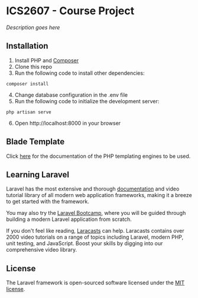 # ICS2607 - Course Project
*Description goes here*

## Installation
1. Install PHP and [Composer](https://getcomposer.org/ "Composer")
2. Clone this repo
3. Run the following code to install other dependencies:
```
composer install
```
4. Change database configuration in the .env file
5. Run the following code to initialize the development server:
```
php artisan serve
```
6. Open http://localhost:8000 in your browser

## Blade Template
Click [here](https://laravel.com/docs/9.x/blade "here") for the documentation of the PHP templating engines to be used.

## Learning Laravel

Laravel has the most extensive and thorough [documentation](https://laravel.com/docs) and video tutorial library of all modern web application frameworks, making it a breeze to get started with the framework.

You may also try the [Laravel Bootcamp](https://bootcamp.laravel.com), where you will be guided through building a modern Laravel application from scratch.

If you don't feel like reading, [Laracasts](https://laracasts.com) can help. Laracasts contains over 2000 video tutorials on a range of topics including Laravel, modern PHP, unit testing, and JavaScript. Boost your skills by digging into our comprehensive video library.

## License

The Laravel framework is open-sourced software licensed under the [MIT license](https://opensource.org/licenses/MIT).
